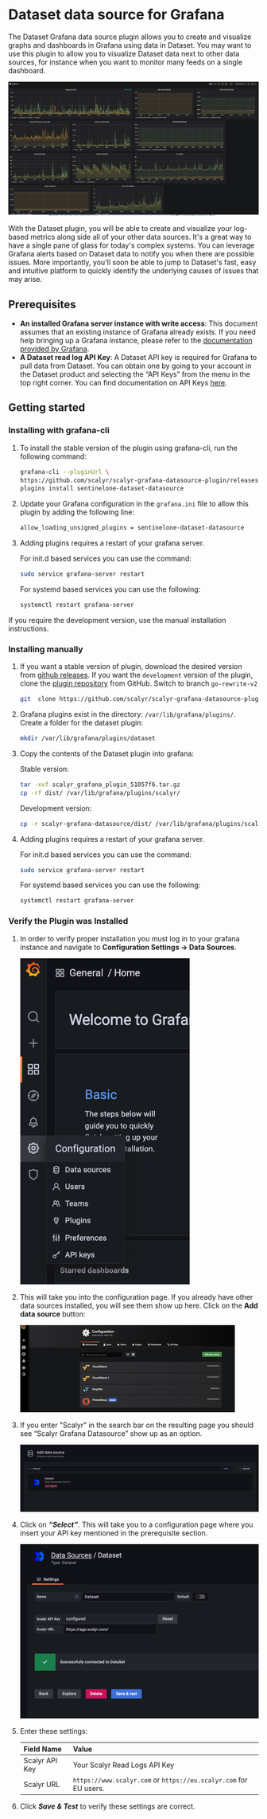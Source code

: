 # Dataset data source for Grafana

The Dataset Grafana data source plugin allows you to create and visualize graphs
and dashboards in Grafana using data in Dataset. You may want to use this plugin
to allow you to visualize Dataset data next to other data sources, for instance
when you want to monitor many feeds on a single dashboard.

![SystemDashboard](images/SystemDashboard.png)

With the Dataset plugin, you will be able to create and visualize your log-based
metrics along side all of your other data sources. It's a great way to have a
single pane of glass for today's complex systems. You can leverage Grafana alerts
based on Dataset data to notify you when there are possible issues. More
importantly, you'll soon be able to jump to Dataset's fast, easy and intuitive
platform to quickly identify the underlying causes of issues that may arise.

## Prerequisites

* **An installed Grafana server instance with write access**: This document
assumes that an existing instance of Grafana already exists. If you need help
bringing up a Grafana instance, please refer to the [documentation provided by
Grafana](https://grafana.com/docs/installation/).
* **A Dataset read log API Key**: A Dataset API key is required for Grafana to pull
data from Dataset. You can obtain one by going to your account in the Dataset
product and selecting the “API Keys” from the menu in the top right corner. You
can find documentation on API Keys [here](https://www.scalyr.com/help/api#scalyr-api-keys).

## Getting started

### Installing with grafana-cli

1. To install the stable version of the plugin using grafana-cli, run the following command:

   ```bash
   grafana-cli --pluginUrl \
   https://github.com/scalyr/scalyr-grafana-datasource-plugin/releases/download/3.0.0/sentinelone-dataset-datasource.zip \
   plugins install sentinelone-dataset-datasource
   ```

2. Update your Grafana configuration in the `grafana.ini` file to allow this plugin by adding the following line:

   ```bash
   allow_loading_unsigned_plugins = sentinelone-dataset-datasource
   ```

3. Adding plugins requires a restart of your grafana server.

    For init.d based services you can use the command:

    ```bash
    sudo service grafana-server restart
    ```

    For systemd based services you can use the following:

    ```bash
    systemctl restart grafana-server
    ```

If you require the development version, use the manual installation instructions.
### Installing manually

1. If you want a stable version of plugin, download the desired version from
[github releases](https://github.com/scalyr/scalyr-grafana-datasource-plugin/releases).
If you want the `development` version of the plugin,
clone the [plugin repository](https://github.com/scalyr/scalyr-grafana-datasource)
from GitHub. Switch to branch `go-rewrite-v2`

    ```bash
    git  clone https://github.com/scalyr/scalyr-grafana-datasource-plugin.git
    ```

2. Grafana plugins exist in the directory: `/var/lib/grafana/plugins/`. Create a folder for the dataset plugin:

    ```bash
    mkdir /var/lib/grafana/plugins/dataset
    ```

3. Copy the contents of the Dataset plugin into grafana:

    Stable version:

    ```bash
    tar -xvf scalyr_grafana_plugin_51057f6.tar.gz
    cp -rf dist/ /var/lib/grafana/plugins/scalyr/
    ```

    Development version:

    ```bash
    cp -r scalyr-grafana-datasource/dist/ /var/lib/grafana/plugins/scalyr/
    ```

4. Adding plugins requires a restart of your grafana server.

    For init.d based services you can use the command:

    ```bash
    sudo service grafana-server restart
    ```

    For systemd based services you can use the following:

    ```bash
    systemctl restart grafana-server
    ```
### Verify the Plugin was Installed

1. In order to verify proper installation you must log in to your grafana instance
   and navigate to **Configuration Settings -> Data Sources**.

    ![FirstImage](images/ConfigDataSource.png)

2. This will take you into the configuration page. If you already have other data
   sources installed, you will see them show up here. Click on the **Add data source** button:

    ![SecondImage](images/DataSoureConfig.png)

3. If you enter "Scalyr" in the search bar on the resulting page you should see “Scalyr Grafana
   Datasource” show up as an option.

    ![otherPlugin](images/SearchForPlugin.png)

4. Click on ***“Select”***. This will take you to a configuration page where you
   insert your API key mentioned in the prerequisite section.

    ![PluginConfig](images/PluginConfig.png)

5. Enter these settings:

    |Field Name | Value|
    | --- | --- |
    |Scalyr API Key | Your Scalyr Read Logs API Key|
    |Scalyr URL | `https://www.scalyr.com` or `https://eu.scalyr.com` for EU users.|

6. Click ***Save & Test*** to verify these settings are correct.